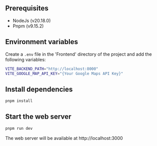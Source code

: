 ## Prerequisites
- NodeJs (v20.18.0)
- Pnpm (v9.15.2)

## Environment variables

Create a `.env` file in the 'Frontend' directory of the project and add the following variables:

```sh
VITE_BACKEND_PATH="http://localhost:8000"
VITE_GOOGLE_MAP_API_KEY="{Your Google Maps API Key}"
```

## Install dependencies
```sh
pnpm install
```


## Start the web server
```sh
pnpm run dev

```

The web server will be available at http://localhost:3000
